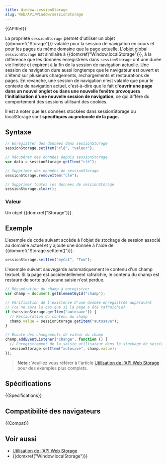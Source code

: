 ```yaml
---
title: Window.sessionStorage
slug: Web/API/Window/sessionStorage
---
```


{{APIRef}}

La propriété `sessionStorage` permet d'utiliser un objet {{domxref("Storage")}} valable pour la session de navigation en cours et pour les pages du même domaine que la page actuelle. L'objet global `sessionStorage` est similaire à {{domxref("Window.localStorage")}}, à la différence que les données enregistrées dans `sessionStorage` ont une durée vie limitée et expirent à la fin de la session de navigation actuelle. Une session de navigation dure aussi longtemps que le navigateur est ouvert et s'étend sur plusieurs chargements, rechargements et restaurations de pages. En revanche, une session de navigation n'est valable que pour le contexte de navigation actuel, c'est-à-dire que le fait d'**ouvrir une page dans un nouvel onglet ou dans une nouvelle fenêtre provoquera l'initialisation d'une nouvelle session de navigation**, ce qui diffère du comportement des sessions utilisant des cookies.

Il est à noter que les données stockées dans sessionStorage ou localStorage sont **spécifiques au protocole de la page.**

## Syntaxe

```js
// Enregistrer des données dans sessionStorage
sessionStorage.setItem("clé", "valeur");

// Récupérer des données depuis sessionStorage
var data = sessionStorage.getItem("clé");

// Supprimer des données de sessionStorage
sessionStorage.removeItem("clé");

// Supprimer toutes les données de sessionStorage
sessionStorage.clear();
```

### Valeur

Un objet {{domxref("Storage")}}.

## Exemple

L'exemple de code suivant accède à l'objet de stockage de session associé au domaine actuel et y ajoute une donnée à l'aide de {{domxref("Storage.setItem()")}}.

```js
sessionStorage.setItem("myCat", "Tom");
```

L'exemple suivant sauvegarde automatiquement le contenu d'un champ textuel. Si la page est accidentellement rafraîchie, le contenu du champ est restauré de sorte qu'aucune saisie n'est perdue.

```js
// Récupération du champ à enregistrer
var champ = document.getElementById("champ");

// Vérification de l'existence d'une donnée enregistrée auparavant
// (ce ne sera le cas que si la page a été rafraîchie)
if (sessionStorage.getItem("autosave")) {
  // Restauration du contenu du champ
  champ.value = sessionStorage.getItem("autosave");
}

// Écoute des changements de valeur du champ
champ.addEventListener("change", function () {
  // Enregistrement de la saisie utilisateur dans le stockage de session
  sessionStorage.setItem("autosave", champ.value);
});
```

> **Note :** Veuillez vous référer à l'article [Utilisation de l'API Web Storage](/fr/docs/Web/API/Web_Storage_API/Using_the_Web_Storage_API) pour des exemples plus complets.

## Spécifications

{{Specifications}}

## Compatibilité des navigateurs

{{Compat}}

## Voir aussi

- [Utilisation de l'API Web Storage](/fr/docs/Web/API/Web_Storage_API/Using_the_Web_Storage_API)
- {{domxref("Window.localStorage")}}
